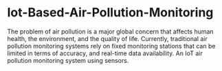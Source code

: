 # Iot-Based-Air-Pollution-Monitoring
The problem of air pollution is a major global concern that affects human health, the environment, and the quality of life. Currently, traditional air pollution monitoring systems rely on fixed monitoring stations that can be limited in terms of accuracy, and real-time data availability. An IoT air pollution monitoring system using sensors.
